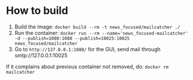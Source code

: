 # How to build

1. Build the image:
`docker build --rm -t news_focused/mailcatcher ./`
2. Run the container:
`docker run --rm --name='news_focused-mailcatcher' -d --publish=1080:1080 --publish=10025:10025 news_focused/mailcatcher`
3. Go to `http://127.0.0.1:1080/` for the GUI, send mail through smtp://127.0.0.1:10025

If it complains about previous container not removed, do:
`docker rm mailcatcher`